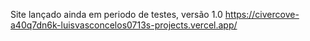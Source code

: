 Site lançado ainda em periodo de testes, versão 1.0
https://civercove-a40q7dn6k-luisvasconcelos0713s-projects.vercel.app/

